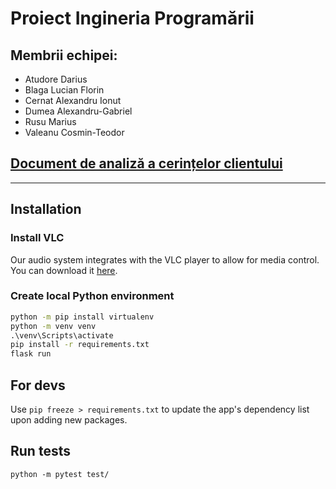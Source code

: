 # Proiect Ingineria Programării

## Membrii echipei:

* Atudore Darius
* Blaga Lucian Florin
* Cernat Alexandru Ionut
* Dumea Alexandru-Gabriel
* Rusu Marius
* Valeanu Cosmin-Teodor

## [Document de analiză a cerințelor clientului](https://docs.google.com/document/d/17vqZvbIErwCdrYLQ1DxoEn_ivvmgSLdzkw3ZzswMQS8/edit?usp=sharing)

---

## Installation

### Install VLC
Our audio system integrates with the VLC player to allow for media control. You can download it [here](https://www.videolan.org/vlc/).

### Create local Python environment

```cmd
python -m pip install virtualenv
python -m venv venv
.\venv\Scripts\activate
pip install -r requirements.txt
flask run
```

## For devs

Use ```pip freeze > requirements.txt``` to update the app's dependency list upon adding new packages.

## Run tests

```python -m pytest test/```